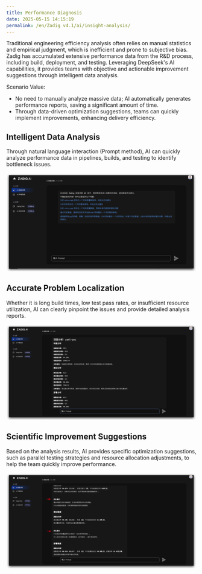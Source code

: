 ```yaml
---
title: Performance Diagnosis
date: 2025-05-15 14:15:19
permalink: /en/Zadig v4.1/ai/insight-analysis/
---
```


Traditional engineering efficiency analysis often relies on manual statistics and empirical judgment, which is inefficient and prone to subjective bias. Zadig has accumulated extensive performance data from the R&D process, including build, deployment, and testing. Leveraging DeepSeek's AI capabilities, it provides teams with objective and actionable improvement suggestions through intelligent data analysis.

Scenario Value:
- No need to manually analyze massive data; AI automatically generates performance reports, saving a significant amount of time.
- Through data-driven optimization suggestions, teams can quickly implement improvements, enhancing delivery efficiency.

## Intelligent Data Analysis

Through natural language interaction (Prompt method), AI can quickly analyze performance data in pipelines, builds, and testing to identify bottleneck issues.

![insight](../../../_images/ai_insight_analysis_1.png)

## Accurate Problem Localization

Whether it is long build times, low test pass rates, or insufficient resource utilization, AI can clearly pinpoint the issues and provide detailed analysis reports.

![insight](../../../_images/ai_insight_analysis_2.png)

## Scientific Improvement Suggestions

Based on the analysis results, AI provides specific optimization suggestions, such as parallel testing strategies and resource allocation adjustments, to help the team quickly improve performance.

![insight](../../../_images/ai_insight_analysis_3.png)